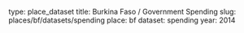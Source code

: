 type: place_dataset
title: Burkina Faso / Government Spending
slug: places/bf/datasets/spending
place: bf
dataset: spending
year: 2014
